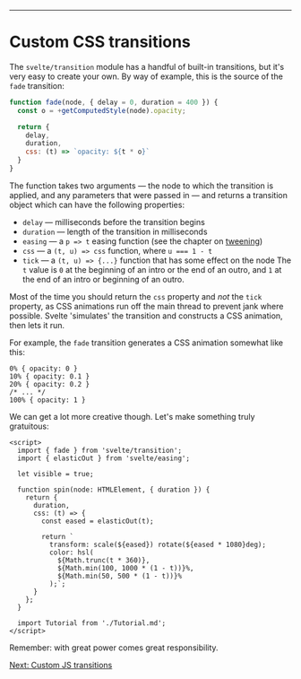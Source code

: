 ------
# **Custom CSS transitions**
The `svelte/transition` module has a handful of built-in transitions, but it's very easy to create your own. By way of example, this is the source of the `fade` transition:
```javascript
function fade(node, { delay = 0, duration = 400 }) {
  const o = +getComputedStyle(node).opacity;

  return {
    delay,
    duration,
    css: (t) => `opacity: ${t * o}`
  }
}
```
The function takes two arguments — the node to which the transition is applied, and any parameters that were passed in — and returns a transition object which can have the following properties:
- `delay` — milliseconds before the transition begins
- `duration` — length of the transition in milliseconds
- `easing` — a `p => t` easing function (see the chapter on [tweening](https://learn.svelte.dev/tutorial/tweens))
- `css` — a `(t, u) => css` function, where `u === 1 - t`
- `tick` — a `(t, u) => {...}` function that has some effect on the node
The `t` value is `0` at the beginning of an intro or the end of an outro, and `1` at the end of an intro or beginning of an outro.

Most of the time you should return the `css` property and _not_ the `tick` property, as CSS animations run off the main thread to prevent jank where possible. Svelte 'simulates' the transition and constructs a CSS animation, then lets it run.

For example, the `fade` transition generates a CSS animation somewhat like this:
```
0% { opacity: 0 }
10% { opacity: 0.1 }
20% { opacity: 0.2 }
/* ... */
100% { opacity: 1 }
```
We can get a lot more creative though. Let's make something truly gratuitous:
```svelte title="src/routes/part2/transitions/custom-css-transitions/+page.svelte" {3,11-19} /{  / /      }/
<script>
  import { fade } from 'svelte/transition';
  import { elasticOut } from 'svelte/easing';

  let visible = true;

  function spin(node: HTMLElement, { duration }) {
    return {
      duration,
      css: (t) => {  
        const eased = elasticOut(t);

        return `
          transform: scale(${eased}) rotate(${eased * 1080}deg);
          color: hsl(
            ${Math.trunc(t * 360)},
            ${Math.min(100, 1000 * (1 - t))}%,
            ${Math.min(50, 500 * (1 - t))}%
          );`;
      }
    };
  }

  import Tutorial from './Tutorial.md';
</script>
```
Remember: with great power comes great responsibility.

[Next: Custom JS transitions](/part2/transitions/custom-js-transitions)
